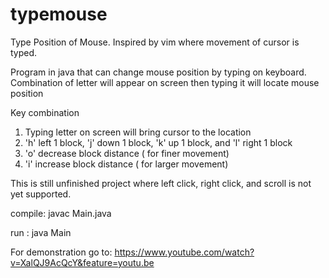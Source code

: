 # typemouse
Type Position of Mouse. Inspired by vim where movement of cursor is typed.

Program in java that can change mouse position by typing on keyboard. Combination of letter will appear on screen then typing it will locate mouse position


Key combination
  1. Typing letter on screen will bring cursor to the location
  2. 'h' left 1 block, 'j' down 1 block, 'k' up 1 block, and 'l' right 1 block
  3. 'o' decrease block distance ( for finer movement)
  4.  'i' increase block distance ( for larger movement)
  
This is still unfinished project where left click, right click, and scroll is not yet supported. 

compile: javac Main.java 

run   :   java Main

For demonstration go to:
https://www.youtube.com/watch?v=XalQJ9AcQcY&feature=youtu.be
